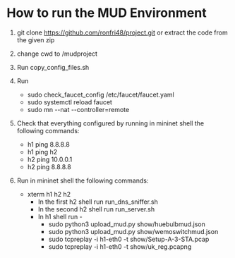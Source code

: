 # How to run the MUD Environment

1. git clone https://github.com/ronfri48/project.git or extract the code from the given zip

2. change cwd to /mudproject

3. Run copy_config_files.sh

4. Run 
   * sudo check_faucet_config /etc/faucet/faucet.yaml
   * sudo systemctl reload faucet
   * sudo mn --nat --controller=remote

5. Check that everything configured by running in mininet shell the following commands:
    * h1 ping 8.8.8.8
    * h1 ping h2
    * h2 ping 10.0.0.1
    * h2 ping 8.8.8.8

6. Run in mininet shell the following commands: 
    * xterm h1 h2 h2
        * In the first h2 shell run run_dns_sniffer.sh
        * In the second h2 shell run run_server.sh
        * In h1 shell run -
            * sudo python3 upload_mud.py show/huebulbmud.json
            * sudo python3 upload_mud.py show/wemoswitchmud.json
            * sudo tcpreplay -i h1-eth0 -t show/Setup-A-3-STA.pcap
            * sudo tcpreplay -i h1-eth0 -t show/uk_reg.pcapng
